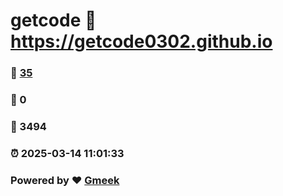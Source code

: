 # getcode :link: https://getcode0302.github.io 
### :page_facing_up: [35](https://getcode0302.github.io/tag.html) 
### :speech_balloon: 0 
### :hibiscus: 3494 
### :alarm_clock: 2025-03-14 11:01:33 
### Powered by :heart: [Gmeek](https://github.com/Meekdai/Gmeek)
